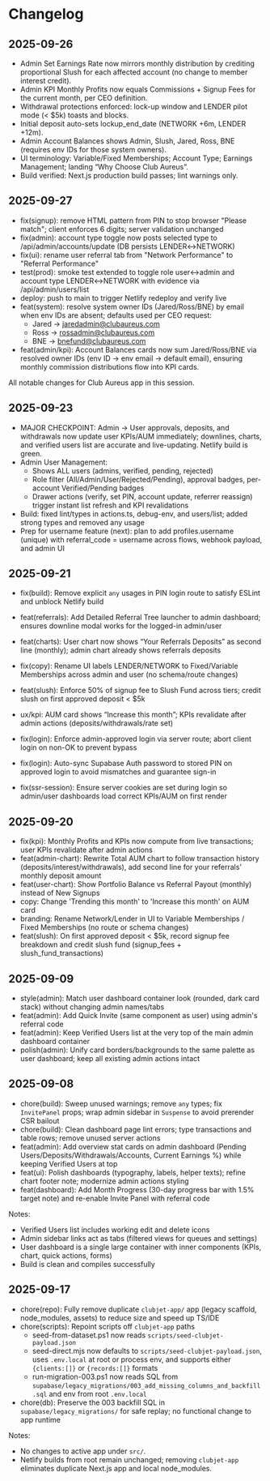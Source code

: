 # Changelog

## 2025-09-26

- Admin Set Earnings Rate now mirrors monthly distribution by crediting proportional Slush for each affected account (no change to member interest credit).
- Admin KPI Monthly Profits now equals Commissions + Signup Fees for the current month, per CEO definition.
- Withdrawal protections enforced: lock-up window and LENDER pilot mode (< $5k) toasts and blocks.
- Initial deposit auto-sets lockup_end_date (NETWORK +6m, LENDER +12m).
- Admin Account Balances shows Admin, Slush, Jared, Ross, BNE (requires env IDs for those system owners).
- UI terminology: Variable/Fixed Memberships; Account Type; Earnings Management; landing “Why Choose Club Aureus”.
- Build verified: Next.js production build passes; lint warnings only.

## 2025-09-27

- fix(signup): remove HTML pattern from PIN to stop browser "Please match"; client enforces 6 digits; server validation unchanged
- fix(admin): account type toggle now posts selected type to /api/admin/accounts/update (DB persists LENDER↔NETWORK)
- fix(ui): rename user referral tab from "Network Performance" to "Referral Performance"
- test(prod): smoke test extended to toggle role user↔admin and account type LENDER↔NETWORK with evidence via /api/admin/users/list
- deploy: push to main to trigger Netlify redeploy and verify live
- feat(system): resolve system owner IDs (Jared/Ross/BNE) by email when env IDs are absent; defaults used per CEO request:
  - Jared → jaredadmin@clubaureus.com
  - Ross → rossadmin@clubaureus.com
  - BNE → bnefund@clubaureus.com
- feat(admin/kpi): Account Balances cards now sum Jared/Ross/BNE via resolved owner IDs (env ID → env email → default email), ensuring monthly commission distributions flow into KPI cards.

All notable changes for Club Aureus app in this session.

## 2025-09-23

- MAJOR CHECKPOINT: Admin → User approvals, deposits, and withdrawals now update user KPIs/AUM immediately; downlines, charts, and verified users list are accurate and live-updating. Netlify build is green.
- Admin User Management:
  - Shows ALL users (admins, verified, pending, rejected)
  - Role filter (All/Admin/User/Rejected/Pending), approval badges, per-account Verified/Pending badges
  - Drawer actions (verify, set PIN, account update, referrer reassign) trigger instant list refresh and KPI revalidations
- Build: fixed lint/types in actions.ts, debug-env, and users/list; added strong types and removed any usage
- Prep for username feature (next): plan to add profiles.username (unique) with referral_code = username across flows, webhook payload, and admin UI

## 2025-09-21

- fix(build): Remove explicit `any` usages in PIN login route to satisfy ESLint and unblock Netlify build
- feat(referrals): Add Detailed Referral Tree launcher to admin dashboard; ensures downline modal works for the logged-in admin/user
- feat(charts): User chart now shows “Your Referrals Deposits” as second line (monthly); admin chart already shows referrals deposits
- fix(copy): Rename UI labels LENDER/NETWORK to Fixed/Variable Memberships across admin and user (no schema/route changes)
- feat(slush): Enforce 50% of signup fee to Slush Fund across tiers; credit slush on first approved deposit < $5k
- ux/kpi: AUM card shows “Increase this month”; KPIs revalidate after admin actions (deposits/withdrawals/rate set)

- fix(login): Enforce admin-approved login via server route; abort client login on non-OK to prevent bypass
- fix(login): Auto-sync Supabase Auth password to stored PIN on approved login to avoid mismatches and guarantee sign-in
- fix(ssr-session): Ensure server cookies are set during login so admin/user dashboards load correct KPIs/AUM on first render

## 2025-09-20

- fix(kpi): Monthly Profits and KPIs now compute from live transactions; user KPIs revalidate after admin actions
- feat(admin-chart): Rewrite Total AUM chart to follow transaction history (deposits/interest/withdrawals), add second line for your referrals’ monthly deposit amount
- feat(user-chart): Show Portfolio Balance vs Referral Payout (monthly) instead of New Signups
- copy: Change 'Trending this month' to 'Increase this month' on AUM card
- branding: Rename Network/Lender in UI to Variable Memberships / Fixed Memberships (no route or schema changes)
- feat(slush): On first approved deposit < $5k, record signup fee breakdown and credit slush fund (signup_fees + slush_fund_transactions)

## 2025-09-09

- style(admin): Match user dashboard container look (rounded, dark card stack) without changing admin names/tabs
- feat(admin): Add Quick Invite (same component as user) using admin's referral code
- feat(admin): Keep Verified Users list at the very top of the main admin dashboard container
- polish(admin): Unify card borders/backgrounds to the same palette as user dashboard; keep all existing admin actions intact

## 2025-09-08

- chore(build): Sweep unused warnings; remove `any` types; fix `InvitePanel` props; wrap admin sidebar in `Suspense` to avoid prerender CSR bailout
- chore(build): Clean dashboard page lint errors; type transactions and table rows; remove unused server actions
- feat(admin): Add overview stat cards on admin dashboard (Pending Users/Deposits/Withdrawals/Accounts, Current Earnings %) while keeping Verified Users at top
- feat(ui): Polish dashboards (typography, labels, helper texts); refine chart footer note; modernize admin actions styling
- feat(dashboard): Add Month Progress (30-day progress bar with 1.5% target note) and re-enable Invite Panel with referral code

Notes:

- Verified Users list includes working edit and delete icons
- Admin sidebar links act as tabs (filtered views for queues and settings)
- User dashboard is a single large container with inner components (KPIs, chart, quick actions, forms)
- Build is clean and compiles successfully

## 2025-09-17

- chore(repo): Fully remove duplicate `clubjet-app/` app (legacy scaffold, node_modules, assets) to reduce size and speed up TS/IDE
- chore(scripts): Repoint scripts off `clubjet-app` paths
  - seed-from-dataset.ps1 now reads `scripts/seed-clubjet-payload.json`
  - seed-direct.mjs now defaults to `scripts/seed-clubjet-payload.json`, uses `.env.local` at root or process env, and supports either `{clients:[]}` or `{records:[]}` formats
  - run-migration-003.ps1 now reads SQL from `supabase/legacy_migrations/003_add_missing_columns_and_backfill.sql` and env from root `.env.local`
- chore(db): Preserve the 003 backfill SQL in `supabase/legacy_migrations/` for safe replay; no functional change to app runtime

Notes:

- No changes to active app under `src/`.
- Netlify builds from root remain unchanged; removing `clubjet-app` eliminates duplicate Next.js app and local node_modules.
